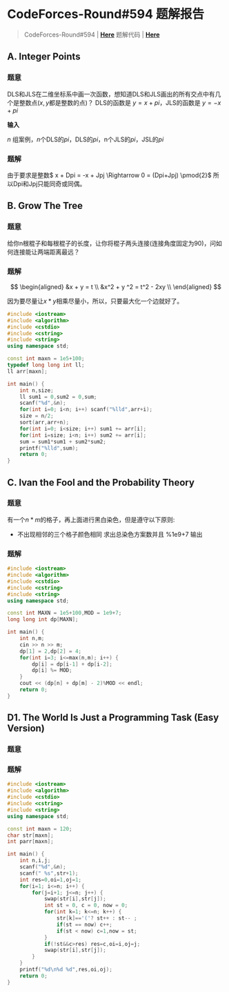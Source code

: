 # CodeForces-Round#594 题解报告

> CodeForces-Round#594 | [**Here**](http://codeforces.com/contest/1248)
> 题解代码 | [**Here**](https://github.com/Mirasire/icpc-train/tree/master/Life%20In%20OJ/OJ's%20Solution/CodeForces/Round%23594)

## A. Integer Points

### 题意

DLS和JLS在二维坐标系中画一次函数，想知道DLS和JLS画出的所有交点中有几个是整数点($x,y$都是整数的点)？
DLS的函数是 $y = x+pi$，JLS的函数是 $y = -x+pi$

**输入**

$n$ 组案例，$n$个DLS的$pi$，DLS的$pi$，n个JLS的$pi$，JSL的$pi$

### 题解

由于要求是整数$ x + Dpi = -x + Jpj \Rightarrow 0 = (Dpi+Jpj) \pmod{2}$
所以Dpi和Jpj只能同奇或同偶。

## B. Grow The Tree

### 题意

给你n根棍子和每根棍子的长度，让你将棍子两头连接(连接角度固定为90)，问如何连接能让两端距离最远？

### 题解

$$
\begin{aligned}
		&x + y = t \\
		&x^2 + y ^2 = t^2 - 2xy \\
\end{aligned}
$$

因为要尽量让$x*y$相乘尽量小，所以，只要最大化一个边就好了。

```cpp
#include <iostream>
#include <algorithm>
#include <cstdio>
#include <cstring>
#include <string>
using namespace std;

const int maxn = 1e5+100;
typedef long long int ll;
ll arr[maxn];

int main() {
	int n,size;
	ll sum1 = 0,sum2 = 0,sum;
	scanf("%d",&n);
	for(int i=0; i<n; i++) scanf("%lld",arr+i);
	size = n/2;
	sort(arr,arr+n);
	for(int i=0; i<size; i++) sum1 += arr[i];
	for(int i=size; i<n; i++) sum2 += arr[i];
	sum = sum1*sum1 + sum2*sum2;
	printf("%lld",sum);
	return 0;
}
```

## C. Ivan the Fool and the Probability Theory

### 题意
有一个$n*m$的格子，再上面进行黑白染色，但是遵守以下原则:
- 不出现相邻的三个格子颜色相同
求出总染色方案数并且 %1e9+7 输出

### 题解

```cpp
#include <iostream>
#include <algorithm>
#include <cstdio>
#include <cstring>
#include <string>
using namespace std;

const int MAXN = 1e5+100,MOD = 1e9+7;
long long int dp[MAXN];

int main() {
	int n,m;
	cin >> n >> m;
	dp[1] = 2,dp[2] = 4;
	for(int i=3; i<=max(n,m); i++) {
		dp[i] = dp[i-1] + dp[i-2];
		dp[i] %= MOD;
	}
	cout << (dp[n] + dp[m] - 2)%MOD << endl;
	return 0;
}
```

## D1. The World Is Just a Programming Task (Easy Version)

### 题意

### 题解

```cpp
#include <iostream>
#include <algorithm>
#include <cstdio>
#include <cstring>
#include <string>
using namespace std;

const int maxn = 120;
char str[maxn];
int parr[maxn];

int main() {
	int n,i,j;
	scanf("%d",&n);
	scanf(" %s",str+1);
	int res=0,oi=1,oj=1;
	for(i=1; i<=n; i++) {
		for(j=i+1; j<=n; j++) {
			swap(str[i],str[j]);
			int st = 0, c = 0, now = 0;
			for(int k=1; k<=n; k++) {
				str[k]=='('? st++ : st-- ;
				if(st == now) c++;
				if(st < now) c=1,now = st;
			}
			if(!st&&c>res) res=c,oi=i,oj=j;
			swap(str[i],str[j]);
		}
	}
	printf("%d\n%d %d",res,oi,oj);
	return 0;
}
```
